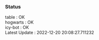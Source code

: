 ### Status


table : OK  
hogwarts : OK  
icy-bot : OK  
Latest Update : 2022-12-20 20:08:27.711232
